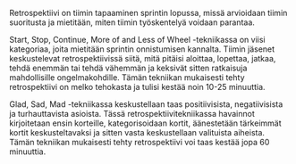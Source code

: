 Retrospektiivi on tiimin tapaaminen sprintin lopussa, missä arvioidaan tiimin suoritusta ja mietitään, miten tiimin työskentelyä voidaan parantaa. 

Start, Stop, Continue, More of and Less of Wheel -tekniikassa on viisi kategoriaa, joita mietitään sprintin onnistumisen kannalta. Tiimin jäsenet keskustelevat retrospektiivissä siitä, mitä pitäisi aloittaa, lopettaa, jatkaa, tehdä enemmän tai tehdä vähemmän ja keksivät sitten ratkaisuja mahdollisille ongelmakohdille. Tämän tekniikan mukaisesti tehty retrospektiivi on melko tehokasta ja tulisi kestää noin 10-25 minuuttia. 

Glad, Sad, Mad -tekniikassa keskustellaan taas positiivisista, negatiivisista ja turhauttavista asioista. Tässä retrospektiivitekniikassa havainnot kirjoitetaan ensin korteille, kategorisoidaan kortit, äänestetään tärkeimmät kortit keskusteltavaksi ja sitten vasta keskustellaan valituista aiheista. Tämän tekniikan mukaisesti tehty retrospektiivi voi taas kestää jopa 60 minuuttia. 

